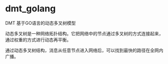 # dmt_golang
DMT 基于GO语言的动态多叉树模型

动态多叉树是一种网络拓扑结构。它把网络中的节点通过多叉树的方式连接起来，通过权重的方式进行动态再平衡。

通过动态多叉树结构，消息从任意节点进入网络后，可以找到最快的路径在全网内广播。

